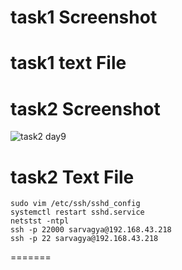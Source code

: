 

# task1 Screenshot




# task1 text File






# task2 Screenshot 

![task2 day9](https://user-images.githubusercontent.com/85029049/121168148-44bc1000-c870-11eb-8f1a-f0a3b5edda2e.png)




# task2 Text File 

```
sudo vim /etc/ssh/sshd_config
systemctl restart sshd.service
netstst -ntpl
ssh -p 22000 sarvagya@192.168.43.218
ssh -p 22 sarvagya@192.168.43.218
```


=======


